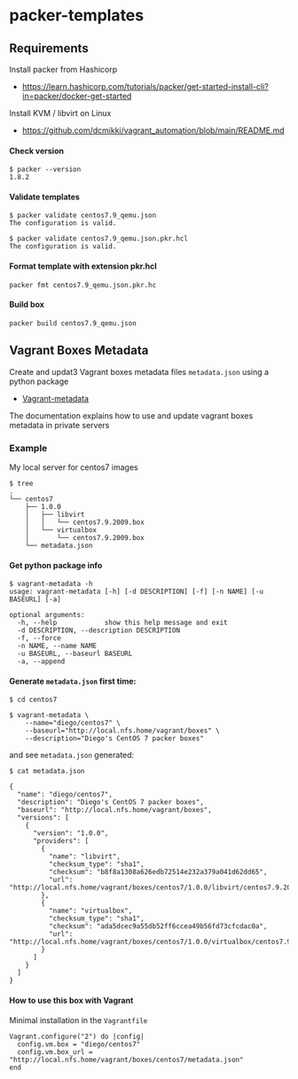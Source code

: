 # packer-templates

## Requirements
Install packer from Hashicorp
* https://learn.hashicorp.com/tutorials/packer/get-started-install-cli?in=packer/docker-get-started

Install KVM / libvirt on Linux
* https://github.com/dcmikki/vagrant_automation/blob/main/README.md

#### Check version
```
$ packer --version
1.8.2                                                                 
```

#### Validate templates
```
$ packer validate centos7.9_qemu.json
The configuration is valid.                            

$ packer validate centos7.9_qemu.json.pkr.hcl
The configuration is valid.                          

```

#### Format template with extension pkr.hcl

```
packer fmt centos7.9_qemu.json.pkr.hc
```


#### Build box
```
packer build centos7.9_qemu.json
```

## Vagrant Boxes Metadata

Create and updat3 Vagrant boxes metadata files `metadata.json` using a python package
* [Vagrant-metadata](https://pypi.org/project/vagrant-metadata/)

The documentation explains how to use and update vagrant boxes metadata in private servers

### Example
My local server for centos7 images

```
$ tree
.
└── centos7
    ├── 1.0.0
    │	├── libvirt
    │	│	└── centos7.9.2009.box
    │	└── virtualbox
    │		└── centos7.9.2009.box
    └── metadata.json
```

#### Get python package info

```
$ vagrant-metadata -h
usage: vagrant-metadata [-h] [-d DESCRIPTION] [-f] [-n NAME] [-u BASEURL] [-a]

optional arguments:
  -h, --help            show this help message and exit
  -d DESCRIPTION, --description DESCRIPTION
  -f, --force
  -n NAME, --name NAME
  -u BASEURL, --baseurl BASEURL
  -a, --append

```

#### Generate `metadata.json` first time:

```
$ cd centos7

$ vagrant-metadata \
	--name="diego/centos7" \
	--baseurl="http://local.nfs.home/vagrant/boxes" \
	--description="Diego's CentOS 7 packer boxes"
```

and see  `metadata.json` generated:

```
$ cat metadata.json

{
  "name": "diego/centos7",
  "description": "Diego's CentOS 7 packer boxes",
  "baseurl": "http://local.nfs.home/vagrant/boxes",
  "versions": [
    {
      "version": "1.0.0",
      "providers": [
        {
          "name": "libvirt",
          "checksum_type": "sha1",
          "checksum": "b8f8a1308a626edb72514e232a379a041d62dd65",
          "url": "http://local.nfs.home/vagrant/boxes/centos7/1.0.0/libvirt/centos7.9.2009.box"
        },
        {
          "name": "virtualbox",
          "checksum_type": "sha1",
          "checksum": "ada5dcec9a55db52ff6ccea49b56fd73cfcdac0a",
          "url": "http://local.nfs.home/vagrant/boxes/centos7/1.0.0/virtualbox/centos7.9.2009.box"
        }
      ]
    }
  ]
}
```

#### How to use this box with Vagrant

Minimal installation in the `Vagrantfile`

```
Vagrant.configure("2") do |config|
  config.vm.box = "diego/centos7"
  config.vm.box_url = "http://local.nfs.home/vagrant/boxes/centos7/metadata.json"
end
```